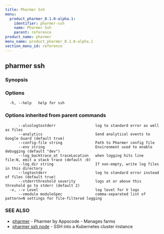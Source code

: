 ```yaml
---
title: Pharmer Ssh
menu:
  product_pharmer_0.1.0-alpha.1:
    identifier: pharmer-ssh
    name: Pharmer Ssh
    parent: reference
product_name: pharmer
menu_name: product_pharmer_0.1.0-alpha.1
section_menu_id: reference
---
```

## pharmer ssh



### Synopsis




### Options

```
  -h, --help   help for ssh
```

### Options inherited from parent commands

```
      --alsologtostderr                  log to standard error as well as files
      --analytics                        Send analytical events to Google Guard (default true)
      --config-file string               Path to Pharmer config file
      --env string                       Environment used to enable debugging (default "dev")
      --log_backtrace_at traceLocation   when logging hits line file:N, emit a stack trace (default :0)
      --log_dir string                   If non-empty, write log files in this directory
      --logtostderr                      log to standard error instead of files (default true)
      --stderrthreshold severity         logs at or above this threshold go to stderr (default 2)
  -v, --v Level                          log level for V logs
      --vmodule moduleSpec               comma-separated list of pattern=N settings for file-filtered logging
```

### SEE ALSO
* [pharmer](/docs/reference/pharmer.md)	 - Pharmer by Appscode - Manages farms
* [pharmer ssh node](/docs/reference/pharmer_ssh_node.md)	 - SSH into a Kubernetes cluster instance

